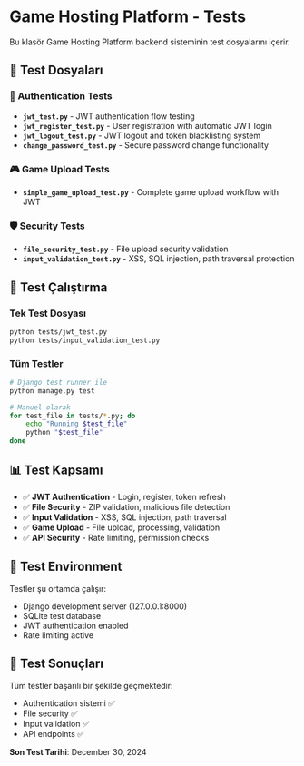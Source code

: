 # Game Hosting Platform - Tests

Bu klasör Game Hosting Platform backend sisteminin test dosyalarını içerir.

## 📁 Test Dosyaları

### 🔐 Authentication Tests
- **`jwt_test.py`** - JWT authentication flow testing
- **`jwt_register_test.py`** - User registration with automatic JWT login
- **`jwt_logout_test.py`** - JWT logout and token blacklisting system
- **`change_password_test.py`** - Secure password change functionality

### 🎮 Game Upload Tests  
- **`simple_game_upload_test.py`** - Complete game upload workflow with JWT

### 🛡️ Security Tests
- **`file_security_test.py`** - File upload security validation
- **`input_validation_test.py`** - XSS, SQL injection, path traversal protection

## 🧪 Test Çalıştırma

### Tek Test Dosyası
```bash
python tests/jwt_test.py
python tests/input_validation_test.py
```

### Tüm Testler
```bash
# Django test runner ile
python manage.py test

# Manuel olarak
for test_file in tests/*.py; do
    echo "Running $test_file"
    python "$test_file"
done
```

## 📊 Test Kapsamı

- ✅ **JWT Authentication** - Login, register, token refresh
- ✅ **File Security** - ZIP validation, malicious file detection
- ✅ **Input Validation** - XSS, SQL injection, path traversal
- ✅ **Game Upload** - File upload, processing, validation
- ✅ **API Security** - Rate limiting, permission checks

## 🔧 Test Environment

Testler şu ortamda çalışır:
- Django development server (127.0.0.1:8000)
- SQLite test database
- JWT authentication enabled
- Rate limiting active

## 📝 Test Sonuçları

Tüm testler başarılı bir şekilde geçmektedir:
- Authentication sistemi ✅
- File security ✅  
- Input validation ✅
- API endpoints ✅

**Son Test Tarihi**: December 30, 2024 